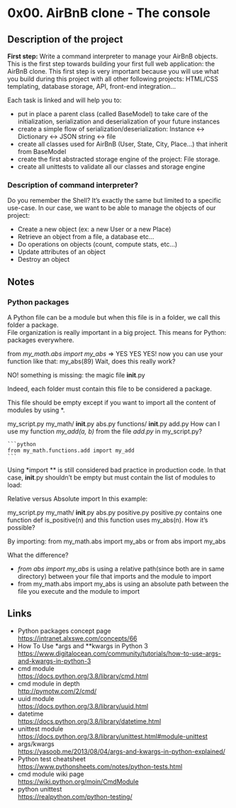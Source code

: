 # 0x00. AirBnB clone - The console
## Description of the project
**First step:** Write a command interpreter to manage your AirBnB objects.
This is the first step towards building your first full web application: the AirBnB clone. This first step is very important because you will use what you build during this project with all other following projects: HTML/CSS templating, database storage, API, front-end integration…

Each task is linked and will help you to:

+ put in place a parent class (called BaseModel) to take care of the initialization, serialization and deserialization of your future instances
+ create a simple flow of serialization/deserialization: Instance <-> Dictionary <-> JSON string <-> file
+ create all classes used for AirBnB (User, State, City, Place…) that inherit from BaseModel
+ create the first abstracted storage engine of the project: File storage.
+ create all unittests to validate all our classes and storage engine 

### Description of command interpreter?
Do you remember the Shell? It’s exactly the same but limited to a specific use-case. In our case, we want to be able to manage the objects of our project:

+ Create a new object (ex: a new User or a new Place)
+ Retrieve an object from a file, a database etc…
+ Do operations on objects (count, compute stats, etc…)
+ Update attributes of an object
+ Destroy an object
## Notes  
### Python packages

A Python file can be a module but when this file is in a folder, we call this folder a package.  
File organization is really important in a big project. This means for Python: packages everywhere.  

from *my_math.abs import my_abs* => YES YES YES! now you can use your function like that: my_abs(89)
Wait, does this really work?

NO! something is missing: the magic file __init__.py

Indeed, each folder must contain this file to be considered a package.

This file should be empty except if you want to import all the content of modules by using *.

my_script.py
my_math/
    __init__.py
    abs.py
    functions/
        __init__.py
        add.py
How can I use my function *my_add(a, b)* from the file *add.py* in my_script.py?

    ```python
    from my_math.functions.add import my_add
    ```
Using *import ** is still considered bad practice in production code. In that case, __init__.py shouldn’t be empty but must contain the list of modules to load:  

Relative versus Absolute import
In this example:

my_script.py
my_math/
    __init__.py
    abs.py
    positive.py
positive.py contains one function def is_positive(n) and this function uses my_abs(n). How it’s possible?

By importing: from my_math.abs import my_abs or from abs import my_abs

What the difference?

+ *from abs import my_abs* is using a relative path(since both are in same directory) between your file that imports and the module to import
+ from my_math.abs import my_abs is using an absolute path between the file you execute and the module to import

## Links 
+ Python packages concept page  
https://intranet.alxswe.com/concepts/66   
+ How To Use *args and **kwargs in Python 3  
https://www.digitalocean.com/community/tutorials/how-to-use-args-and-kwargs-in-python-3   
+ cmd module  
https://docs.python.org/3.8/library/cmd.html  
+ cmd module in depth  
http://pymotw.com/2/cmd/  
+ uuid module  
https://docs.python.org/3.8/library/uuid.html  
+ datetime  
https://docs.python.org/3.8/library/datetime.html  
+ unittest module  
https://docs.python.org/3.8/library/unittest.html#module-unittest  
+ args/kwargs  
https://yasoob.me/2013/08/04/args-and-kwargs-in-python-explained/  
+ Python test cheatsheet  
https://www.pythonsheets.com/notes/python-tests.html  
+ cmd module wiki page  
https://wiki.python.org/moin/CmdModule  
+ python unittest  
https://realpython.com/python-testing/  
